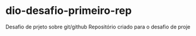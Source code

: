# dio-desafio-primeiro-rep

Desafio de prjeto sobre git/github
Repositório criado para o desafio de proje 



